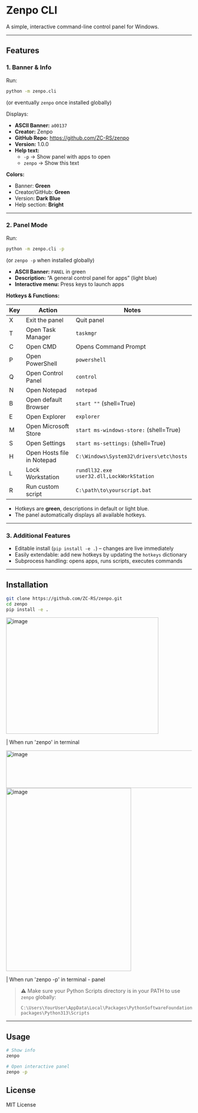 # Zenpo CLI

A simple, interactive command-line control panel for Windows.

---

## Features

### 1. Banner & Info

Run:

```bash
python -m zenpo.cli
```

(or eventually `zenpo` once installed globally)

Displays:

- **ASCII Banner:** `a00137`
- **Creator:** Zenpo
- **GitHub Repo:** https://github.com/ZC-RS/zenpo
- **Version:** 1.0.0
- **Help text:**
  - `-p` → Show panel with apps to open
  - `zenpo` → Show this text

**Colors:**

- Banner: **Green**
- Creator/GitHub: **Green**
- Version: **Dark Blue**
- Help section: **Bright**

---

### 2. Panel Mode

Run:

```bash
python -m zenpo.cli -p
```

(or `zenpo -p` when installed globally)

- **ASCII Banner:** `PANEL` in green  
- **Description:** “A general control panel for apps” (light blue)  
- **Interactive menu:** Press keys to launch apps

**Hotkeys & Functions:**

| Key | Action | Notes |
|-----|--------|------|
| X   | Exit the panel | Quit panel |
| T   | Open Task Manager | `taskmgr` |
| C   | Open CMD | Opens Command Prompt |
| P   | Open PowerShell | `powershell` |
| Q   | Open Control Panel | `control` |
| N   | Open Notepad | `notepad` |
| B   | Open default Browser | `start ""` (shell=True) |
| E   | Open Explorer | `explorer` |
| M   | Open Microsoft Store | `start ms-windows-store:` (shell=True) |
| S   | Open Settings | `start ms-settings:` (shell=True) |
| H   | Open Hosts file in Notepad | `C:\Windows\System32\drivers\etc\hosts` |
| L   | Lock Workstation | `rundll32.exe user32.dll,LockWorkStation` |
| R   | Run custom script | `C:\path\to\yourscript.bat` |

- Hotkeys are **green**, descriptions in default or light blue.
- The panel automatically displays all available hotkeys.

---

### 3. Additional Features

- Editable install (`pip install -e .`) – changes are live immediately
- Easily extendable: add new hotkeys by updating the `hotkeys` dictionary
- Subprocess handling: opens apps, runs scripts, executes commands

---

## Installation

```bash
git clone https://github.com/ZC-RS/zenpo.git
cd zenpo
pip install -e .
```
<img width="413" height="316" alt="image" src="https://github.com/user-attachments/assets/9f292d64-950c-479a-a0a9-150c389eb55e" />

| When run 'zenpo' in terminal


<img width="1699" height="102" alt="image" src="https://github.com/user-attachments/assets/c6b497bd-6d5a-401d-9b87-85716142f2e5" />



<img width="339" height="497" alt="image" src="https://github.com/user-attachments/assets/3680e0d8-451a-4881-b296-26eaf72fc1e5" />

| When run 'zenpo -p' in terminal - panel


> ⚠️ Make sure your Python Scripts directory is in your PATH to use `zenpo` globally:
>
> ```
> C:\Users\YourUser\AppData\Local\Packages\PythonSoftwareFoundation.Python.3.13_qbz5n2kfra8p0\LocalCache\local-packages\Python313\Scripts
> ```

---

## Usage

```bash
# Show info
zenpo

# Open interactive panel
zenpo -p
```


## License
MIT License
